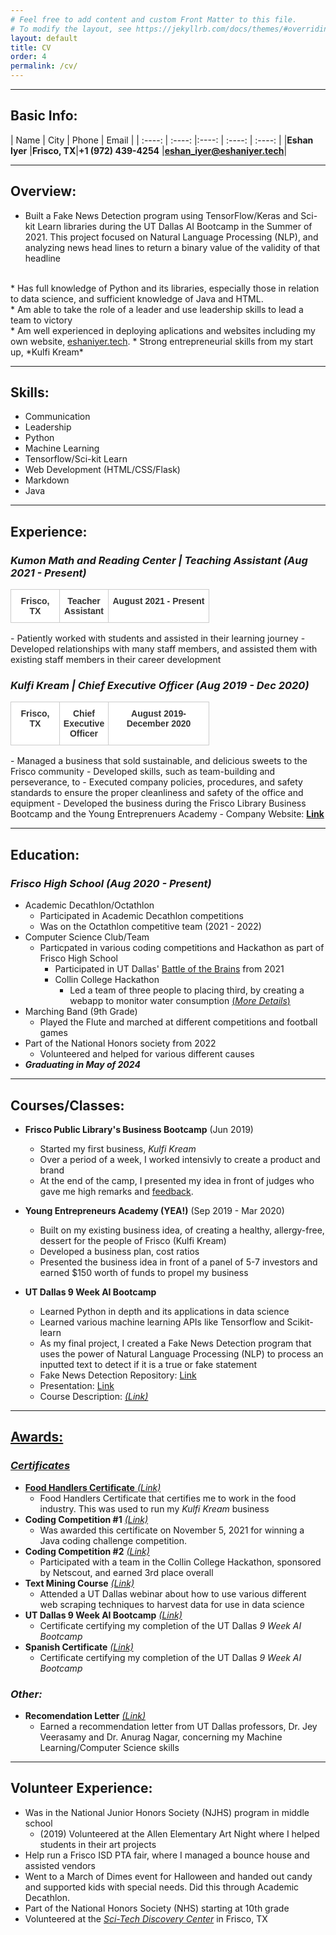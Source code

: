 ```yaml
---
# Feel free to add content and custom Front Matter to this file.
# To modify the layout, see https://jekyllrb.com/docs/themes/#overriding-theme-defaults
layout: default
title: CV
order: 4
permalink: /cv/
---
```

---

## Basic Info:

| Name        |  City       | Phone        |  Email |
| :----: | :----: |:----: |  :----: | :----: |
|**Eshan Iyer**     |**Frisco, TX**|**+1 (972) 439-4254** |**eshan_iyer@eshaniyer.tech**|

---

## Overview:
* Built a Fake News Detection program using TensorFlow/Keras and Sci-kit Learn libraries during the UT Dallas AI Bootcamp in the Summer of 2021. This project focused on Natural Language Processing (NLP), and analyzing news head lines to return a binary value of the validity of that headline
<br>
* Has full knowledge of Python and its libraries, especially those in relation to data science, and sufficient knowledge of Java and HTML.
<br>
* Am able to take the role of a leader and use leadership skills to lead a team to victory
<br>
* Am well experienced in deploying aplications and websites including my own website, <a href="https://www.eshaniyer.tech/" target="_blank">eshaniyer.tech</a>.
* Strong entrepreneurial skills from my start up, *Kulfi Kream*

---

## Skills:

* Communication
* Leadership
* Python
* Machine Learning
* Tensorflow/Sci-kit Learn
* Web Development (HTML/CSS/Flask)
* Markdown
* Java

---

## Experience:

### ***Kumon Math and Reading Center | Teaching Assistant*** *(Aug 2021 - Present)*
<table style="border-collapse:collapse;border-color:#ccc;border-spacing:0;table-layout: fixed; width: 700px" class="tg"><colgroup><col style="width: 78px"><col style="width: 78px"><col style="width: 161px"></colgroup><thead><tr><td style="background-color:#fff;border-color:inherit;border-style:solid;border-width:1px;color:#333;font-family:Arial, sans-serif;font-size:14px;overflow:hidden;padding:10px 5px;text-align:center;vertical-align:top;word-break:normal"><span style="font-weight:bold">Frisco, TX</span></td><td style="background-color:#fff;border-color:inherit;border-style:solid;border-width:1px;color:#333;font-family:Arial, sans-serif;font-size:14px;overflow:hidden;padding:10px 5px;text-align:center;vertical-align:top;word-break:normal"><span style="font-weight:bold">Teacher Assistant</span></td><td style="background-color:#fff;border-color:inherit;border-style:solid;border-width:1px;color:#333;font-family:Arial, sans-serif;font-size:14px;overflow:hidden;padding:10px 5px;text-align:center;vertical-align:top;word-break:normal"><span style="font-weight:bold">August 2021 - Present</span></td></tr></thead></table>
- Patiently worked with students and assisted in their learning journey
- Developed relationships with many staff members, and assisted them with existing staff members in their career development

### ***Kulfi Kream | Chief Executive Officer*** *(Aug 2019 - Dec 2020)*
<table style="border-collapse:collapse;border-color:#ccc;border-spacing:0;table-layout: fixed; width: 700px" class="tg"><colgroup><col style="width: 78px"><col style="width: 78px"><col style="width: 161px"></colgroup><thead><tr><td style="background-color:#fff;border-color:inherit;border-style:solid;border-width:1px;color:#333;font-family:Arial, sans-serif;font-size:14px;overflow:hidden;padding:10px 5px;text-align:center;vertical-align:top;word-break:normal"><span style="font-weight:bold">Frisco, TX</span></td><td style="background-color:#fff;border-color:inherit;border-style:solid;border-width:1px;color:#333;font-family:Arial, sans-serif;font-size:14px;overflow:hidden;padding:10px 5px;text-align:center;vertical-align:top;word-break:normal"><span style="font-weight:bold">Chief Executive Officer</span></td><td style="background-color:#fff;border-color:inherit;border-style:solid;border-width:1px;color:#333;font-family:Arial, sans-serif;font-size:14px;overflow:hidden;padding:10px 5px;text-align:center;vertical-align:top;word-break:normal"><span style="font-weight:bold">August 2019- December 2020</span></td></tr></thead></table>
- Managed a business that sold sustainable, and delicious sweets to the Frisco community
- Developed skills, such as team-building and perseverance, to
- Executed company policies, procedures, and safety standards to ensure the proper cleanliness and safety of the office and equipment
- Developed the business during the Frisco Library Business Bootcamp and the Young Entreprenuers Academy
- Company Website: <a href="https://www.kulfi-kream.weebly.com/" target="_blank"><b>Link</b></a>

---

## Education:

### ***Frisco High School*** *(Aug 2020 - Present)* 

* Academic Decathlon/Octathlon
	* Participated in Academic Decathlon competitions
	* Was on the Octathlon competitive team (2021 - 2022)
* Computer Science Club/Team
	* Particpated in various coding competitions and Hackathon as part of Frisco High School
		* Participated in UT Dallas'  <a href="/assets/battle-of-the-brains-description.pdf" target="_blank">Battle of the Brains</a> from 2021
		* Collin College Hackathon
			* Led a team of three people to placing third, by creating a webapp to monitor water consumption  <a href="/projects/" target="_blank">(*More Details*)</a>
* Marching Band (9th Grade)
	* Played the Flute and marched at different competitions and football games
* Part of the National Honors society from 2022
	* Volunteered and helped for various different causes
* ***Graduating in May of 2024***

---

## Courses/Classes:

* **Frisco Public Library's Business Bootcamp** (Jun 2019)
	* Started my first business, *Kulfi Kream*
	* Over a period of a week, I worked intensivly to create a product and brand
	* At the end of the camp, I presented my idea in front of judges who gave me high remarks and <a href="/assets/bootcamp-feedback.pdf" target="_blank">feedback</a>.

* **Young Entrepreneurs Academy (YEA!)** (Sep 2019 - Mar 2020)
	* Built on my existing business idea, of creating a healthy, allergy-free, dessert for the people of Frisco (Kulfi Kream)  
	* Developed a business plan, cost ratios 
	* Presented the business idea in front of a panel of 5-7 investors and earned $150 worth of funds to propel my business 

* **UT Dallas 9 Week AI Bootcamp**
	* Learned Python in depth and its applications in data science
	* Learned various machine learning APIs like Tensorflow and Scikit-learn
	* As my final project, I created a Fake News Detection program that uses the power of Natural Language Processing (NLP) to process an inputted text to detect if it is a true or fake statement
	* Fake News Detection Repository: <a href="https://www.github.com/Nazchanel/Fake_News_Detection" target="_blank">Link</a>
	* Presentation: <a href="https://docs.google.com/presentation/d/1rVVSP1Ch2L15F1XHp9MVh4enWIR-1-yHwjybHSG_ba8/edit?usp=sharing" target="_blank">Link</a>
	* Course Description: <a href="/assets/bootcamp-description.pdf" target="_blank"><i>(Link)</i>

---

## Awards:

### ***Certificates***

*  **Food Handlers Certificate** <a href="/assets/handlers-certificate.pdf" target="_blank"><i>(Link)</i></a>
	* Food Handlers Certificate that certifies me to work in the food industry. This was used to run my *Kulfi Kream* business
* **Coding Competition #1** <a href="/assets/class-certificate.pdf" target="_blank"><i>(Link)</i></a>
	* Was awarded this certificate on November 5, 2021 for winning a Java coding challenge competition.
* **Coding Competition #2** <a href="/assets/collin-college.pdf" target="_blank"><i>(Link)</i></a>
	* Participated with a team in the Collin College Hackathon, sponsored by Netscout, and earned 3rd place overall  
* **Text Mining Course** <a href="/assets/text-mining.pdf" target="_blank"><i>(Link)</i></a>
	* Attended a UT Dallas webinar about how to use various different web scraping techniques to harvest data for use in data science
* **UT Dallas 9 Week AI Bootcamp** <a href="/assets/ai-bootcamp.pdf" target="_blank"><i>(Link)</i></a>
	* Certificate certifying my completion of the UT Dallas *9 Week AI Bootcamp*
* **Spanish Certificate** <a href="/assets/spanish-cert.pdf" target="_blank"><i>(Link)</i></a>
	* Certificate certifying my completion of the UT Dallas *9 Week AI Bootcamp*	


### ***Other:***

* **Recomendation Letter** <a href="/assets/utd-letter.pdf" target="_blank"><i>(Link)</i></a>
	* Earned a recommendation letter from UT Dallas professors, Dr. Jey Veerasamy and Dr. Anurag Nagar, concerning my Machine Learning/Computer Science skills  

---

## Volunteer Experience:
* Was in the National Junior Honors Society (NJHS) program in middle school
	* (2019) Volunteered at the Allen Elementary Art Night where I helped students in their art projects
* Help run a Frisco ISD PTA fair, where I managed a bounce house and assisted vendors
* Went to a March of Dimes event for Halloween and handed out candy and supported kids with special needs. Did this through Academic Decathlon.
* Part of the National Honors Society (NHS) starting at 10th grade
* Volunteered at the <a href="https://mindstretchingfun.org/" target="_blank"><i>Sci-Tech Discovery Center</i></a> in Frisco, TX